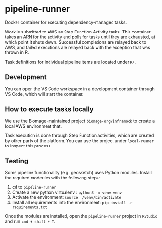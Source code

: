 pipeline-runner
=========

Docker container for executing dependency-managed tasks.

Work is submitted to AWS as Step Function Activity tasks. This container takes
an ARN for the activity and polls for tasks until they are exhausted, at which
point it shuts down. Successful completions are relayed back to AWS, and failed
executions are relayed back with the exception that was thrown in R.

Task definitions for individual pipeline items are located under `R/`.

Development
-----------

You can open the VS Code workspace in a development container through VS Code,
which will start the container.

How to execute tasks locally
----------------------------

We use the Biomage-maintained project `biomage-org/inframock` to create a local
AWS environment that.

Task execution is done through Step Function activities, which are created by
other parts of the platform. You can use the project under `local-runner`
to inspect this process.

Testing
-----------

Some pipeline functionality (e.g. geosketch) uses Python modules. Install the required
modeules with the following steps:

1. cd to `pipeline-runner`
2. Create a new python virtualenv : `python3 -m venv venv`
3. Activate the environment: `source ./venv/bin/activate`
4. Install all requirements into the environment: `pip install -r requirements.txt`

Once the modules are installed, open the `pipeline-runner` project in `RStudio` and
run `cmd + shift + T`.